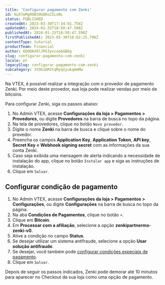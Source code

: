 ```yaml
---
title: 'Configurar pagamento com Zenki'
id: 6LK7wMg0OB39UQKoZILoNL
status: PUBLISHED
createdAt: 2023-03-30T17:34:01.758Z
updatedAt: 2024-01-25T18:50:47.590Z
publishedAt: 2024-01-25T18:50:47.590Z
firstPublishedAt: 2023-03-30T18:02:25.796Z
contentType: tutorial
productTeam: Financial
author: 6DODK49lJPk3yvcoe6GB6g
slug: configurar-pagamento-com-zenki
locale: pt
legacySlug: configurar-pagamento-com-zenki
subcategory: 3tDGibM2tqMyqIyukqmmMw
---
```


Na VTEX, é possível realizar a integração com o provedor de pagamento Zenki. Por meio deste provedor, sua loja pode realizar vendas por meio de bitcoins.

Para configurar Zenki, siga os passos abaixo:

1. No Admin VTEX, acesse __Configurações da loja > Pagamentos > Provedores__, ou digite __Provedores__ na barra de busca no topo da página.
2. Na tela de provedores, clique no botão `Novo provedor`.
3. Digite o nome __Zenki__ na barra de busca e clique sobre o nome do provedor.
4. Preencha os campos __Application Key__, __Application Token__, __API key__, __Secret Key__ e __Webhook signing secret__ com as informações da sua conta Zenki.
5. Caso seja exibida uma mensagem de alerta indicando a necessidade de instalação do app, clique no botão `Instalar app` e siga as instruções de instalação.
6. Clique em `Salvar`.

## Configurar condição de pagamento

1. No Admin VTEX, acesse __Configurações da loja > Pagamentos > Configurações__, ou digite __Configurações__ na barra de busca no topo da página.
2. Na aba __Condições de Pagamentos__, clique no botão `+`.
3. Clique em __Bitcoin__.
4. Em __Processar com a afiliação__, selecione a opção __zenkipartnermx-zenki-v0__.
5. Ative a condição no campo __Status__.
6. Se desejar utilizar um sistema antifraude, selecione a opção __Usar solução antifraude__.
7. Se desejar, você também pode [configurar condições especiais de pagamento](https://help.vtex.com/pt/tutorial/condiciones-especiales--tutorials_456).
8. Clique em `Salvar`.

Depois de seguir os passos indicados, Zenki pode demorar até 10 minutos para aparecer no Checkout da sua loja como uma opção de pagamento. 

